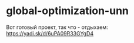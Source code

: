# global-optimization-unn

Вот готовый проект, так что - отдыхаем: 
https://yadi.sk/d/6uPA09R33GYgD4
